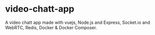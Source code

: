 # video-chatt-app

A video chatt app made with vuejs, Node.js and Express, Socket.io and WebRTC, Redis, Docker & Docker Composer.
